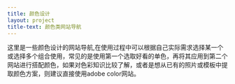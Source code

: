 ```yaml
---
title: 颜色设计
layout: project
title-text: 颜色类网站导航
---
```


这里是一些颜色设计的网站导航,在使用过程中可以根据自己实际需求选择某一个或选择多个组合使用，常见的是使用第一个选取好看的单色，再将其应用到第二个网站进行搭配颜色，如果对色彩知识比较了解，或者是想从已有的照片或模板中提取颜色方案，则建议直接使用adobe color网站。